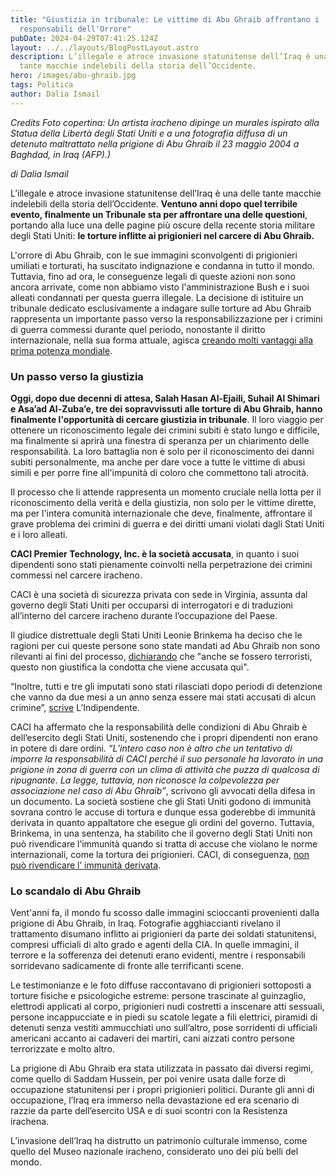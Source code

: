 ```yaml
---
title: "Giustizia in tribunale: Le vittime di Abu Ghraib affrontano i
  responsabili dell'Orrore"
pubDate: 2024-04-29T07:41:25.124Z
layout: ../../layouts/BlogPostLayout.astro
description: L’illegale e atroce invasione statunitense dell’Iraq è una delle
  tante macchie indelebili della storia dell’Occidente.
hero: /images/abu-ghraib.jpg
tags: Politica
author: Dalia Ismail
---
```

*Credits Foto copertina: Un artista iracheno dipinge un murales ispirato alla Statua della Libertà degli Stati Uniti e a una fotografia diffusa di un detenuto maltrattato nella prigione di Abu Ghraib il 23 maggio 2004 a Baghdad, in Iraq (AFP).)*

*di Dalia Ismail*

L’illegale e atroce invasione statunitense dell’Iraq è una delle tante macchie indelebili della storia dell’Occidente. **Ventuno anni dopo quel terribile evento, finalmente un Tribunale sta per affrontare una delle questioni**, portando alla luce una delle pagine più oscure della recente storia militare degli Stati Uniti: **le torture inflitte ai prigionieri nel carcere di Abu Ghraib.**

L'orrore di Abu Ghraib, con le sue immagini sconvolgenti di prigionieri umiliati e torturati, ha suscitato indignazione e condanna in tutto il mondo. Tuttavia, fino ad ora, le conseguenze legali di queste azioni non sono ancora arrivate, come non abbiamo visto l'amministrazione Bush e i suoi alleati condannati per questa guerra illegale. La decisione di istituire un tribunale dedicato esclusivamente a indagare sulle torture ad Abu Ghraib rappresenta un importante passo verso la responsabilizzazione per i crimini di guerra commessi durante quel periodo, nonostante il diritto internazionale, nella sua forma attuale, agisca [creando molti vantaggi alla prima potenza mondiale](https://www.ultimavoce.it/israele-e-il-diritto-internazionale/).

### Un passo verso la giustizia

**Oggi, dopo due decenni di attesa, Salah Hasan Al-Ejaili, Suhail Al Shimari e Asa’ad Al-Zuba’e, tre dei sopravvissuti alle torture di Abu Ghraib, hanno finalmente l'opportunità di cercare giustizia in tribunale**. Il loro viaggio per ottenere un riconoscimento legale dei crimini subiti è stato lungo e difficile, ma finalmente si aprirà una finestra di speranza per un chiarimento delle responsabilità. La loro battaglia non è solo per il riconoscimento dei danni subiti personalmente, ma anche per dare voce a tutte le vittime di abusi simili e per porre fine all'impunità di coloro che commettono tali atrocità.

Il processo che li attende rappresenta un momento cruciale nella lotta per il riconoscimento della verità e della giustizia, non solo per le vittime dirette, ma per l'intera comunità internazionale che deve, finalmente, affrontare il grave problema dei crimini di guerra e dei diritti umani violati dagli Stati Uniti e i loro alleati.

**CACI Premier Technology, Inc. è la società accusata**, in quanto i suoi dipendenti sono stati pienamente coinvolti nella perpetrazione dei crimini commessi nel carcere iracheno.

CACI è una società di sicurezza privata con sede in Virginia, assunta dal governo degli Stati Uniti per occuparsi di interrogatori e di traduzioni all’interno del carcere iracheno durante l’occupazione del Paese. 

Il giudice distrettuale degli Stati Uniti Leonie Brinkema ha deciso che le ragioni per cui queste persone sono state mandati ad Abu Ghraib non sono rilevanti ai fini del processo, [dichiarando](https://apnews.com/article/abu-ghraib-lawsuit-caci-virginia-contractor-torture-47bca65df10c62b672944692a139e012) che "anche se fossero terroristi, questo non giustifica la condotta che viene accusata qui".

“Inoltre, tutti e tre gli imputati sono stati rilasciati dopo periodi di detenzione che vanno da due mesi a un anno senza essere mai stati accusati di alcun crimine”, [scrive](https://www.lindipendente.online/2024/04/13/dopo-20-anni-un-tribunale-si-occupera-delle-torture-americane-ad-abu-ghraib/) L’Indipendente.

CACI ha affermato che la responsabilità delle condizioni di Abu Ghraib è dell’esercito degli Stati Uniti, sostenendo che i propri dipendenti non erano in potere di dare ordini. *“L’intero caso non è altro che un tentativo di imporre la responsabilità di CACI perché il suo personale ha lavorato in una prigione in zona di guerra con un clima di attività che puzza di qualcosa di ripugnante. La legge, tuttavia, non riconosce la colpevolezza per associazione nel caso di Abu Ghraib”*, scrivono gli avvocati della difesa in un documento. La società sostiene che gli Stati Uniti godono di immunità sovrana contro le accuse di tortura e dunque essa goderebbe di immunità derivata in quanto appaltatore che esegue gli ordini del governo. Tuttavia, Brinkema, in una sentenza, ha stabilito che il governo degli Stati Uniti non può rivendicare l’immunità quando si tratta di accuse che violano le norme internazionali, come la tortura dei prigionieri. CACI, di conseguenza, [non può rivendicare l’ immunità derivata](https://www.lindipendente.online/2024/04/13/dopo-20-anni-un-tribunale-si-occupera-delle-torture-americane-ad-abu-ghraib/).

### Lo scandalo di Abu Ghraib

Vent'anni fa, il mondo fu scosso dalle immagini scioccanti provenienti dalla prigione di Abu Ghraib, in Iraq. Fotografie agghiaccianti rivelano il trattamento disumano inflitto ai prigionieri da parte dei soldati statunitensi, compresi ufficiali di alto grado e agenti della CIA. In quelle immagini, il terrore e la sofferenza dei detenuti erano evidenti, mentre i responsabili sorridevano sadicamente di fronte alle terrificanti scene.

Le testimonianze e le foto diffuse raccontavano di prigionieri sottoposti a torture fisiche e psicologiche estreme: persone trascinate al guinzaglio, elettrodi applicati al corpo, prigionieri nudi costretti a inscenare atti sessuali, persone incappucciate e in piedi su scatole legate a fili elettrici, piramidi di detenuti senza vestiti ammucchiati uno sull’altro, pose sorridenti di ufficiali americani accanto ai cadaveri dei martiri, cani aizzati contro persone terrorizzate e molto altro.

La prigione di Abu Ghraib era stata utilizzata in passato dai diversi regimi, come quello di Saddam Hussein, per poi venire usata dalle forze di occupazione statunitensi per i propri prigionieri politici. Durante gli anni di occupazione, l’Iraq era immerso nella devastazione ed era scenario di razzie da parte dell’esercito USA e di suoi scontri con la Resistenza irachena.

L’invasione dell’Iraq ha distrutto un patrimonio culturale immenso, come quello del Museo nazionale iracheno, considerato uno dei più belli del mondo.